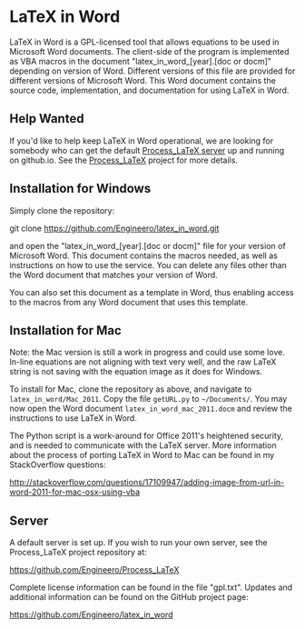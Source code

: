 # LaTeX in Word

LaTeX in Word is a GPL-licensed tool that allows equations to be used in
Microsoft Word documents. The client-side of the program is implemented as VBA
macros in the document "latex_in_word_[year].[doc or docm]" depending on
version of Word. Different versions of this file are provided for different
versions of Microsoft Word. This Word document contains the source code,
implementation, and documentation for using LaTeX in Word.

## Help Wanted

If you'd like to help keep LaTeX in Word operational, we are looking for somebody who can get the default [Process_LaTeX server][1] up and running on github.io. See the [Process_LaTeX][1] project for more details.

## Installation for Windows

Simply clone the repository:

git clone https://github.com/Engineero/latex_in_word.git

and open the "latex_in_word_[year].[doc or docm]" file for your version of
Microsoft Word. This document contains the macros needed, as well as
instructions on how to use the service. You can delete any files other than
the Word document that matches your version of Word.

You can also set this document as a template in Word, thus enabling access
to the macros from any Word document that uses this template.

## Installation for Mac

Note: the Mac version is still a work in progress and could use some love.
In-line equations are not aligning with text very well, and the raw LaTeX
string is not saving with the equation image as it does for Windows.

To install for Mac, clone the repository as above, and navigate to
`latex_in_word/Mac_2011`. Copy the file `getURL.py` to `~/Documents/`. You may
now open the Word document `latex_in_word_mac_2011.docm` and review the
instructions to use LaTeX in Word.

The Python script is a work-around for Office 2011's heightened security, and
is needed to communicate with the LaTeX server. More information about the
process of porting LaTeX in Word to Mac can be found in my StackOverflow
questions:

<http://stackoverflow.com/questions/17109947/adding-image-from-url-in-word-2011-for-mac-osx-using-vba>

## Server

A default server is set up. If you wish to run your own server, see the
Process_LaTeX project repository at:

<https://github.com/Engineero/Process_LaTeX>

Complete license information can be found in the file "gpl.txt". Updates and
additional information can be found on the GitHub project page:

<https://github.com/Engineero/latex_in_word>

[1]: https://github.com/Engineero/Process_LaTeX
